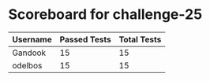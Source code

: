 # Scoreboard for challenge-25
| Username   | Passed Tests | Total Tests |
|------------|--------------|-------------|
| Gandook | 15 | 15 |
| odelbos | 15 | 15 |
